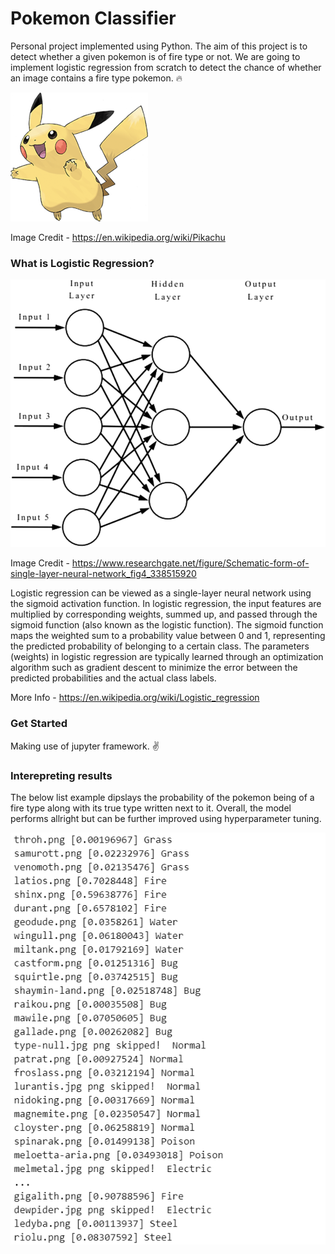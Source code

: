 # Pokemon Classifier
Personal project implemented using Python.
The aim of this project is to detect whether a given pokemon is of fire type or not.
We are going to implement logistic regression from scratch to detect the chance of whether an image contains a fire type pokemon. 🔥

![Pikachu!](readme_content/pikachu.png)

Image Credit - https://en.wikipedia.org/wiki/Pikachu

### What is Logistic Regression?

![Single Hidden layer neural network](readme_content/neural_network_map.png)

Image Credit - https://www.researchgate.net/figure/Schematic-form-of-single-layer-neural-network_fig4_338515920

Logistic regression can be viewed as a single-layer neural network using the sigmoid activation function. In logistic regression, the input features are multiplied by corresponding weights, summed up, and passed through the sigmoid function (also known as the logistic function). The sigmoid function maps the weighted sum to a probability value between 0 and 1, representing the predicted probability of belonging to a certain class. The parameters (weights) in logistic regression are typically learned through an optimization algorithm such as gradient descent to minimize the error between the predicted probabilities and the actual class labels.


More Info - https://en.wikipedia.org/wiki/Logistic_regression
### Get Started
Making use of jupyter framework. ✌

### Interepreting results
The below list example dipslays the probability of the pokemon being of a fire type along with its true type written next to it. Overall, the model performs allright but can be further improved using hyperparameter tuning.

![Features](readme_content/output_example.png)
